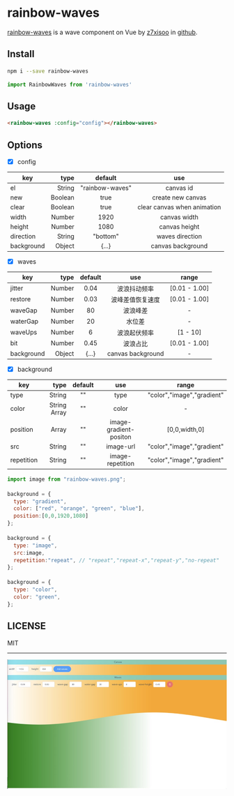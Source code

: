 # rainbow-waves

[rainbow-waves](https://rainbow-waves.github.io/) is a wave component on Vue by [z7xisoo](https://z7xisoo.com/) in [github](https://github.com/rainbow-waves/rainbow-waves).

## Install

```sh
npm i --save rainbow-waves
```

```js
import RainbowWaves from 'rainbow-waves'
```

## Usage

```html
<rainbow-waves :config="config"></rainbow-waves>
```

## Options


- [x] config

| key|type|default|use|
| -------- |-----:|:----:|:----:|
| el|String|"rainbow-waves"| canvas id|
| new|Boolean|true|create new canvas|
| clear|Boolean|true|clear canvas when animation|
| width|Number|1920|canvas width|
| height|Number|1080|canvas height|
| direction|String|"bottom"|waves direction|
| background|Object|{...}|canvas background|


- [x] waves

| key|type|default|use|range|
| -------- |-----:|:----:|:----:|:----:|
| jitter|Number|0.04|波浪抖动频率|[0.01 - 1.00]|
| restore|Number|0.03| 波峰差值恢复速度|[0.01 - 1.00]|
| waveGap|Number|80|波浪峰差| - |
| waterGap|Number|20|水位差| - |
| waveUps|Number|6|波浪起伏频率|[1 - 10]|
| bit|Number|0.45|波浪占比|[0.01 - 1.00]|
| background|Object|{...}|canvas background|-|

- [x] background

| key|type|default|use|range|
| -------- |-----:|:----:|:----:|:----:|
| type|String|""|type|"color","image","gradient"|
| color|String Array|""|color|-|
| position|Array|""|image-gradient-positon|[0,0,width,0]|
| src|String|""|image-url| "color","image","gradient" |
| repetition|String|""|image-repetition| "color","image","gradient" |


```js
import image from "rainbow-waves.png";

background = {
  type: "gradient",
  color: ["red", "orange", "green", "blue"],
  position:[0,0,1920,1080]
};

background = {
  type: "image",
  src:image,
  repetition:"repeat", // "repeat","repeat-x","repeat-y","no-repeat"
};

background = {
  type: "color",
  color: "green",
};

```



## LICENSE

MIT

----
                
![](https://raw.githubusercontent.com/rainbow-waves/rainbow-waves.github.io/master/wave.jpg)
